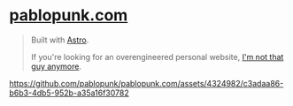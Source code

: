 # [pablopunk.com](https://pablopunk.com)

> Built with [Astro](https://github.com/pablopunk/pablopunk.com/pull/144).
> 
> If you're looking for an overengineered personal website, [I'm not that guy anymore](https://github.com/pablopunk/pablopunk.com/pull/142).



https://github.com/pablopunk/pablopunk.com/assets/4324982/c3adaa86-b6b3-4db5-952b-a35a16f30782

